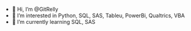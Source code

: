 - 👋 Hi, I’m @GitRelly
- 👀 I’m interested in Python, SQL, SAS, Tableu, PowerBi, Qualtrics, VBA
- 🌱 I’m currently learning SQL, SAS

<!---
GitRelly/GitRelly is a ✨ special ✨ repository because its `README.md` (this file) appears on your GitHub profile.
You can click the Preview link to take a look at your changes.
--->

